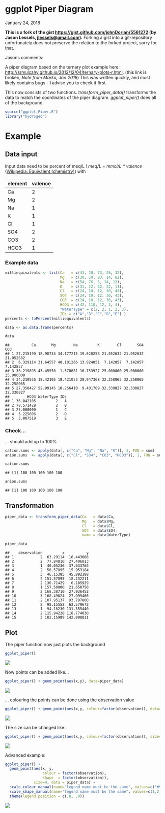 ggplot Piper Diagram
================
January 24, 2018

**This is a fork of the gist <https://gist.github.com/johnDorian/5561272> (by Jason Lessels, <jlessels@gmail.com>).** Forking a gist into a git-repository unfortunately does not preserve the relation to the forked project, sorry for that.

Jasons comments:

A piper diagram based on the ternary plot example here: <http://srmulcahy.github.io/2012/12/04/ternary-plots-r.html>. (this link is broken, *Note from Marko, Jan 2018*) This was written quickly, and most likely contains bugs - I advise you to check it first.

This now consists of two functions. *transform\_piper\_data()* transforms the data to match the coordinates of the piper diagram. *ggplot\_piper()* does all of the background.

``` r
source("ggplot_Piper.R")
library("hydrogeo")
```

Example
=======

Data input
----------

Input data need to be percent of meq/L !
*meq/L = mmol/L \* valence* ([Wikipedia: Equivalent (chemistry)](https://en.wikipedia.org/wiki/Equivalent_(chemistry))) with

| element | valence |
|---------|---------|
| Ca      | 2       |
| Mg      | 2       |
| Na      | 1       |
| K       | 1       |
| Cl      | 1       |
| SO4     | 2       |
| CO3     | 2       |
| HCO3    | 1       |

### Example data

``` r
milliequivalents <- list(Ca   = c(43, 10, 73, 26, 32),
                         Mg   = c(30, 50, 83, 14, 62),
                         Na   = c(54, 76, 3, 14, 12),
                         K    = c(31, 22, 32, 22, 11),
                         Cl   = c(24, 10, 12, 30, 43),
                         SO4  = c(24, 10, 12, 30, 43),
                         CO3  = c(24, 10, 12, 30, 43),
                         HCO3 = c(42, 110, 12, 3, 4),
                         "WaterType" = c(2, 2, 1, 2, 3),
                         IDs = c("A","B","C","D","E") )
percents <- toPercent(milliequivalents)

data <- as.data.frame(percents)

data
```

    ##          Ca       Mg        Na         K        Cl       SO4       CO3
    ## 1 27.215190 18.98734 34.177215 19.620253 21.052632 21.052632 21.052632
    ## 2  6.329114 31.64557 48.101266 13.924051  7.142857  7.142857  7.142857
    ## 3 38.219895 43.45550  1.570681 16.753927 25.000000 25.000000 25.000000
    ## 4 34.210526 18.42105 18.421053 28.947368 32.258065 32.258065 32.258065
    ## 5 27.350427 52.99145 10.256410  9.401709 32.330827 32.330827 32.330827
    ##        HCO3 WaterType IDs
    ## 1 36.842105         2   A
    ## 2 78.571429         2   B
    ## 3 25.000000         1   C
    ## 4  3.225806         2   D
    ## 5  3.007519         3   E

### Check...

... should add up to 100%

``` r
cation.sums <- apply(data[, c("Ca", "Mg", "Na", "K")], 1, FUN = sum)
anion.sums  <- apply(data[, c("Cl", "SO4", "CO3", "HCO3")], 1, FUN = sum)

cation.sums
```

    ## [1] 100 100 100 100 100

``` r
anion.sums
```

    ## [1] 100 100 100 100 100

Transformation
--------------

``` r
piper_data <- transform_piper_data(Ca   = data$Ca,
                                   Mg   = data$Mg,
                                   Cl   = data$Cl,
                                   SO4  = data$SO4,
                                   name = data$WaterType)

piper_data
```

    ##    observation         x          y
    ## 1            2  63.29114  16.443608
    ## 2            2  77.84810  27.406013
    ## 3            1  40.05236  37.633764
    ## 4            2  56.57895  15.953184
    ## 5            3  46.15385  45.892188
    ## 6            2 151.57895  18.232211
    ## 7            2 130.71429   6.185929
    ## 8            1 157.50000  21.650750
    ## 9            2 168.38710  27.936452
    ## 10           3 168.49624  27.999466
    ## 11           2 107.95137  93.797800
    ## 12           2  98.15552  62.579672
    ## 13           1  94.16230 131.355440
    ## 14           2 115.94228 118.774030
    ## 15           3 102.15989 142.898011

Plot
----

The piper function now just plots the background

``` r
ggplot_piper()
```

![](README_files/figure-markdown_github/basePlot-1.png)

Now points can be added like...

``` r
ggplot_piper() + geom_point(aes(x,y), data=piper_data)
```

![](README_files/figure-markdown_github/withPoints-1.png)

... colouring the points can be done using the observation value

``` r
ggplot_piper() + geom_point(aes(x,y, colour=factor(observation)), data=piper_data)
```

![](README_files/figure-markdown_github/withColouredPoints-1.png)

The size can be changed like..

``` r
ggplot_piper() + geom_point(aes(x,y, colour=factor(observation)), size=4, data=piper_data)
```

![](README_files/figure-markdown_github/withColouredResizedPoints-1.png)

Advanced example:

``` r
ggplot_piper() + 
  geom_point(aes(x, y,
                 colour = factor(observation),
                 shape  = factor(observation)), 
             size=4, data = piper_data) + 
  scale_colour_manual(name="legend name must be the same", values=c("#999999", "#E69F00", "#56B4E9"), labels=c("Control", "Treatment 1", "Treatment 2")) +
  scale_shape_manual(name="legend name must be the same", values=c(1,2,3), labels=c("Control", "Treatment 1", "Treatment 2")) +
  theme(legend.position = c(.8, .9))
```

![](README_files/figure-markdown_github/advanced-1.png)
